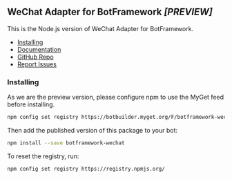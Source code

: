 ## WeChat Adapter for BotFramework ***_[PREVIEW]_***

This is the Node.js version of WeChat Adapter for BotFramework.

- [Installing](#installing)
- [Documentation](https://github.com/microsoft/BotFramework-WeChat/blob/6fd1d212e47fd9ff1b9e6865beac1c6fac242047/doc/README.md)
- [GitHub Repo](https://github.com/microsoft/BotFramework-WeChat)
- [Report Issues](https://github.com/microsoft/BotFramework-WeChat/issues)

### Installing
As we are the preview version, please configure npm to use the MyGet feed before installing.
```bash
npm config set registry https://botbuilder.myget.org/F/botframework-wechat/npm/
```

Then add the published version of this package to your bot:
```bash
npm install --save botframework-wechat
```

To reset the registry, run:
```bash
npm config set registry https://registry.npmjs.org/
```